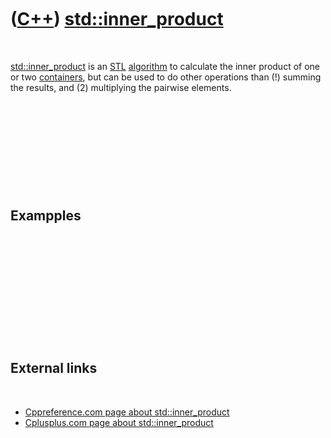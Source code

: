



 

 

 

 

 

([C++](Cpp.md)) [std::inner\_product](CppStdInner_product.md)
===============================================================

 

[std::inner\_product](CppStdInner_product.md) is an [STL](CppStl.md)
[algorithm](CppAlgorithm.md) to calculate the inner product of one or
two [containers](CppContainer.md), but can be used to do other
operations than (!) summing the results, and (2) multiplying the
pairwise elements.

 

 

 

 

 

Exampples
---------

 

 

 

 

 

 

External links
--------------

 

-   [Cppreference.com page about
    std::inner\_product](http://www.cppreference.com/wiki/stl/algorithm/inner_product)
-   [Cplusplus.com page about
    std::inner\_product](http://www.cplusplus.com/reference/std/numeric/inner_product)

 

 

 

 

 





 




